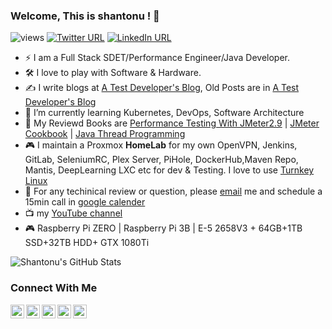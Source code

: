 ### Welcome, This is shantonu ! 👋

![views](https://komarev.com/ghpvc/?username=sarkershantonu&color=brightgreen)
[![Twitter URL](https://img.shields.io/static/v1?color=red&label=Twitter%20&logo=twitter&logoColor=white&style=for-the-badge&message=Follow)](https://twitter.com/sarkershantonu)
[![LinkedIn URL](https://img.shields.io/static/v1?color=red&label=linkedin&logo=linkedin&logoColor=white&style=for-the-badge&message=Connect)](https://www.linkedin.com/in/shantonusarker)

* ⚡ I am a Full Stack SDET/Performance Engineer/Java Developer. 
* 🛠 I love to play with Software & Hardware.
* ✍️ I write blogs at [A Test Developer's Blog](http://shantonu.com), Old Posts are in [A Test Developer's Blog](https://shantonusarker.blogspot.com/)
* 🌱 I’m currently learning Kubernetes, DevOps, Software Architecture
* 📘 My Reviewd Books are [Performance Testing With JMeter2.9](https://www.packtpub.com/product/performance-testing-with-jmeter-2-9/9781782165842) | [JMeter Cookbook](https://www.packtpub.com/product/jmeter-cookbook/9781783988280) | [Java Thread Programming](https://www.rokomari.com/book/159071/java-thread-programming)
* 🎮 I maintain a Proxmox **HomeLab** for my own OpenVPN, Jenkins, GitLab, SeleniumRC, Plex Server, PiHole, DockerHub,Maven Repo, Mantis, DeepLearning LXC etc for dev & Testing. I love to use [Turnkey Linux](https://www.turnkeylinux.org/)
* 💬 For any techinical review or question, please [email](mailto:sarker.shantonu@gmail.com) me and schedule a 15min call in [google calender](https://calendar.google.com/calendar)
* 📺 my [YouTube channel](https://www.youtube.com/c/ShantonuSarker)
* 🎮 Raspberry Pi ZERO | Raspberry Pi 3B | E-5 2658V3 + 64GB+1TB SSD+32TB HDD+ GTX 1080Ti

![Shantonu's GitHub Stats](https://github-readme-stats.vercel.app/api?username=sarkershantonu&show_icons=true&theme=Gradient)
<br />
### Connect With Me
[<img align="left" alt="shantonu.com" width="22px" src="https://cdn.jsdelivr.net/npm/simple-icons@3.11.0/icons/github.svg" />][website]
[<img align="left" alt="shantonu.com | YouTube" width="22px" src="https://cdn.jsdelivr.net/npm/simple-icons@v3/icons/youtube.svg" />][youtube]
[<img align="left" alt="shantonu.com | Twitter" width="22px" src="https://cdn.jsdelivr.net/npm/simple-icons@v3/icons/twitter.svg" />][twitter]
[<img align="left" alt="shantonu.com | LinkedIn" width="22px" src="https://cdn.jsdelivr.net/npm/simple-icons@v3/icons/linkedin.svg" />][linkedin]
[<img align="left" alt="shantonu.com | LinkedIn" width="22px" src="https://cdn.jsdelivr.net/npm/simple-icons@3.11.0/icons/upwork.svg" />][upwork]

<br />

[website]: http://shantonu.com
[twitter]: https://twitter.com/sarkershantonu
[youtube]: https://www.youtube.com/c/ShantonuSarker
[linkedin]: https://www.linkedin.com/in/shantonusarker/
[upwork]: https://www.upwork.com/o/profiles/users/~01497d9402c6e641ad/
